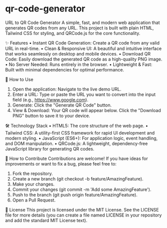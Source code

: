 # qr-code-generator
URL to QR Code Generator
A simple, fast, and modern web application that generates QR codes from any URL. This project is built with plain HTML, Tailwind CSS for styling, and QRCode.js for the core functionality.

✨ Features
• Instant QR Code Generation: Create a QR code from any valid URL in real-time.
• Clean & Responsive UI: A beautiful and intuitive interface that works seamlessly on desktop and mobile devices.
• Download QR Code: Easily download the generated QR code as a high-quality PNG image.
• No Server Needed: Runs entirely in the browser.
• Lightweight & Fast: Built with minimal dependencies for optimal performance.

🚀 How to Use
1. Open the application: Navigate to the live demo URL.
2. Enter a URL: Type or paste the URL you want to convert into the input field (e.g., https://www.google.com).
3. Generate: Click the "Generate QR Code" button.
4. View & Download: Your QR code will appear below. Click the "Download PNG" button to save it to your device.

🛠️ Technology Stack
• HTML5: The core structure of the web page.
• Tailwind CSS: A utility-first CSS framework for rapid UI development and modern styling.
• JavaScript (ES6+): For application logic, event handling, and DOM manipulation.
• QRCode.js: A lightweight, dependency-free JavaScript library for generating QR codes.

🤝 How to Contribute
Contributions are welcome! If you have ideas for improvements or want to fix a bug, please feel free to:
1. Fork the repository.
2. Create a new branch (git checkout -b feature/AmazingFeature).
3. Make your changes.
4. Commit your changes (git commit -m 'Add some AmazingFeature').
5. Push to the branch (git push origin feature/AmazingFeature).
6. Open a Pull Request.

📜 License
This project is licensed under the MIT License. See the LICENSE file for more details (you can create a file named LICENSE in your repository and add the standard MIT License text).
